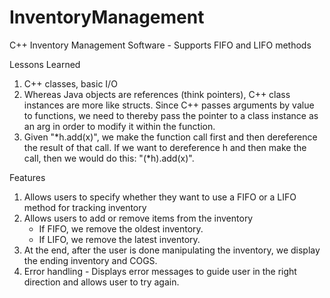 InventoryManagement
===================

C++ Inventory Management Software - Supports FIFO and LIFO methods

Lessons Learned
1. C++ classes, basic I/O
2. Whereas Java objects are references (think pointers), C++ class instances are more like structs. Since C++ passes arguments by value to functions, we need to thereby pass the pointer to a class instance as an arg in order to modify it within the function.
3. Given "*h.add(x)", we make the function call first and then dereference the result of that call. If we want to dereference h and then make the call, then we would do this: "(*h).add(x)".

Features
1. Allows users to specify whether they want to use a FIFO or a LIFO method for tracking inventory
2. Allows users to add or remove items from the inventory
   * If FIFO, we remove the oldest inventory.
   * If LIFO, we remove the latest inventory.
3. At the end, after the user is done manipulating the inventory, we display the ending inventory and COGS.
4. Error handling - Displays error messages to guide user in the right direction and allows user to try again.
